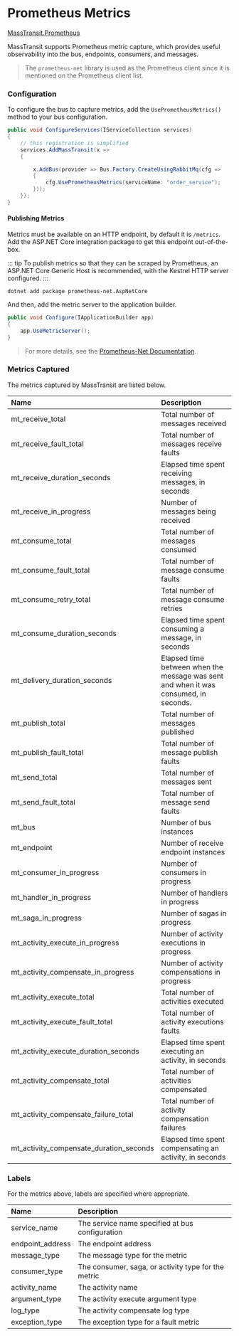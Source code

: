 # Prometheus Metrics

[MassTransit.Prometheus](https://www.nuget.org/packages/MassTransit.Prometheus)

MassTransit supports Prometheus metric capture, which provides useful observability into the bus, endpoints, consumers, and messages.

> The `prometheus-net` library is used as the Prometheus client since it is mentioned on the Prometheus client list.

### Configuration

To configure the bus to capture metrics, add the `UsePrometheusMetrics()` method to your bus configuration.

```cs
public void ConfigureServices(IServiceCollection services)
{
    // this registration is simplified
    services.AddMassTransit(x =>
    {

        x.AddBus(provider => Bus.Factory.CreateUsingRabbitMq(cfg =>
        {
            cfg.UsePrometheusMetrics(serviceName: "order_service");
        }));
    });
}
```

#### Publishing Metrics

Metrics must be available on an HTTP endpoint, by default it is `/metrics`. Add the ASP.NET Core integration package to get this endpoint out-of-the-box.

::: tip
To publish metrics so that they can be scraped by Prometheus, an ASP.NET Core Generic Host is recommended, with the Kestrel HTTP server configured.
:::

```
dotnet add package prometheus-net.AspNetCore
``` 

And then, add the metric server to the application builder.

```cs
public void Configure(IApplicationBuilder app)
{
    app.UseMetricServer();
}
```

> For more details, see the [Prometheus-Net Documentation](https://github.com/prometheus-net/prometheus-net#aspnet-core-exporter-middleware).

### Metrics Captured

The metrics captured by MassTransit are listed below.

| Name       | Description |
|:-----------|:------------|
| mt_receive_total | Total number of messages received
| mt_receive_fault_total | Total number of messages receive faults
| mt_receive_duration_seconds | Elapsed time spent receiving messages, in seconds
| mt_receive_in_progress | Number of messages being received
| mt_consume_total | Total number of messages consumed
| mt_consume_fault_total | Total number of message consume faults
| mt_consume_retry_total | Total number of message consume retries
| mt_consume_duration_seconds | Elapsed time spent consuming a message, in seconds
| mt_delivery_duration_seconds | Elapsed time between when the message was sent and when it was consumed, in seconds.
| mt_publish_total | Total number of messages published
| mt_publish_fault_total | Total number of message publish faults
| mt_send_total | Total number of messages sent
| mt_send_fault_total | Total number of message send faults
| mt_bus | Number of bus instances
| mt_endpoint | Number of receive endpoint instances
| mt_consumer_in_progress | Number of consumers in progress
| mt_handler_in_progress | Number of handlers in progress
| mt_saga_in_progress | Number of sagas in progress
| mt_activity_execute_in_progress | Number of activity executions in progress
| mt_activity_compensate_in_progress | Number of activity compensations in progress
| mt_activity_execute_total | Total number of activities executed
| mt_activity_execute_fault_total | Total number of activity executions faults
| mt_activity_execute_duration_seconds | Elapsed time spent executing an activity, in seconds
| mt_activity_compensate_total | Total number of activities compensated
| mt_activity_compensate_failure_total | Total number of activity compensation failures
| mt_activity_compensate_duration_seconds | Elapsed time spent compensating an activity, in seconds


### Labels

For the metrics above, labels are specified where appropriate.

| Name       | Description |
|:-----------|:------------|
| service_name | The service name specified at bus configuration
| endpoint_address | The endpoint address
| message_type | The message type for the metric
| consumer_type | The consumer, saga, or activity type for the metric
| activity_name | The activity name
| argument_type | The activity execute argument type
| log_type | The activity compensate log type
| exception_type | The exception type for a fault metric

